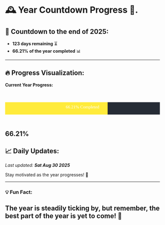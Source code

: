 
# &#x1F570; **Year Countdown Progress** &#x1F389;.

## &#x1F4C5; Countdown to the end of 2025:
- **123 days remaining** &#x23F3;
- **66.21% of the year completed** &#x1F4CA;

---

## &#x1F525; **Progress Visualization**:

**Current Year Progress:**

<br><br>
![Progress Bar](https://raw.githubusercontent.com/dayanidigv/year-countdown-progress/main/progress-bar.svg)
<br><br>

**66.21%**
---

## &#x1F4C8; **Daily Updates**:

_Last updated: **Sat Aug 30 2025**_

Stay motivated as the year progresses! &#x1F680;

--- 

### &#x1F4A1; **Fun Fact:**
The year is steadily ticking by, but remember, the best part of the year is yet to come! &#x1F31F;
---
